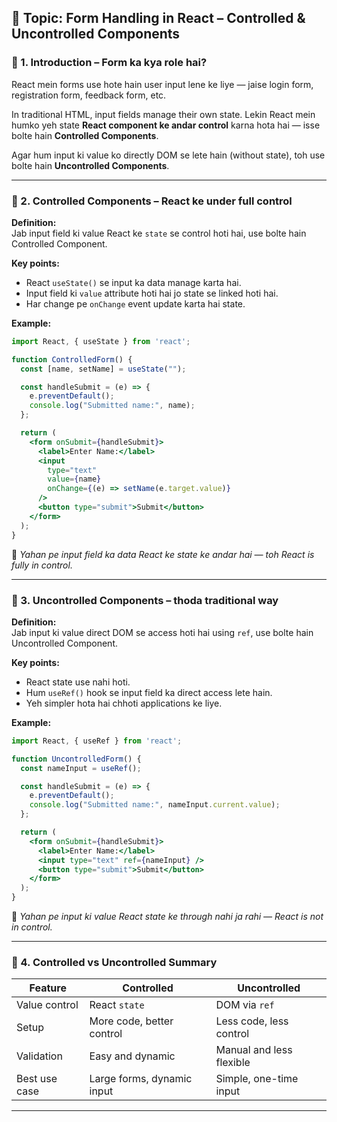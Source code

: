 ## 🚀 Topic: Form Handling in React – Controlled & Uncontrolled Components

### 🔹 1. Introduction – Form ka kya role hai?
React mein forms use hote hain user input lene ke liye — jaise login form, registration form, feedback form, etc.

In traditional HTML, input fields manage their own state. Lekin React mein humko yeh state **React component ke andar control** karna hota hai — isse bolte hain **Controlled Components**.

Agar hum input ki value ko directly DOM se lete hain (without state), toh use bolte hain **Uncontrolled Components**.

---

### 🔹 2. Controlled Components – React ke under full control

**Definition:**  
Jab input field ki value React ke `state` se control hoti hai, use bolte hain Controlled Component.

**Key points:**
- React `useState()` se input ka data manage karta hai.
- Input field ki `value` attribute hoti hai jo state se linked hoti hai.
- Har change pe `onChange` event update karta hai state.

**Example:**
```jsx
import React, { useState } from 'react';

function ControlledForm() {
  const [name, setName] = useState("");

  const handleSubmit = (e) => {
    e.preventDefault();
    console.log("Submitted name:", name);
  };

  return (
    <form onSubmit={handleSubmit}>
      <label>Enter Name:</label>
      <input 
        type="text" 
        value={name} 
        onChange={(e) => setName(e.target.value)} 
      />
      <button type="submit">Submit</button>
    </form>
  );
}
```

🧠 *Yahan pe input field ka data React ke state ke andar hai — toh React is fully in control.*

---

### 🔹 3. Uncontrolled Components – thoda traditional way

**Definition:**  
Jab input ki value direct DOM se access hoti hai using `ref`, use bolte hain Uncontrolled Component.

**Key points:**
- React state use nahi hoti.
- Hum `useRef()` hook se input field ka direct access lete hain.
- Yeh simpler hota hai chhoti applications ke liye.

**Example:**
```jsx
import React, { useRef } from 'react';

function UncontrolledForm() {
  const nameInput = useRef();

  const handleSubmit = (e) => {
    e.preventDefault();
    console.log("Submitted name:", nameInput.current.value);
  };

  return (
    <form onSubmit={handleSubmit}>
      <label>Enter Name:</label>
      <input type="text" ref={nameInput} />
      <button type="submit">Submit</button>
    </form>
  );
}
```

🧠 *Yahan pe input ki value React state ke through nahi ja rahi — React is not in control.*

---

### 🔸 4. Controlled vs Uncontrolled Summary

| Feature              | Controlled              | Uncontrolled            |
|----------------------|-------------------------|--------------------------|
| Value control        | React `state`           | DOM via `ref`            |
| Setup                | More code, better control | Less code, less control |
| Validation           | Easy and dynamic        | Manual and less flexible |
| Best use case        | Large forms, dynamic input | Simple, one-time input  |

---



